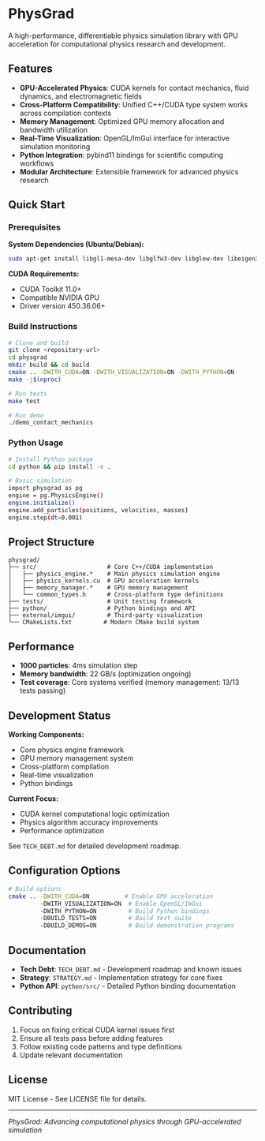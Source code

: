 # PhysGrad

A high-performance, differentiable physics simulation library with GPU acceleration for computational physics research and development.

## Features

- **GPU-Accelerated Physics**: CUDA kernels for contact mechanics, fluid dynamics, and electromagnetic fields
- **Cross-Platform Compatibility**: Unified C++/CUDA type system works across compilation contexts
- **Memory Management**: Optimized GPU memory allocation and bandwidth utilization
- **Real-Time Visualization**: OpenGL/ImGui interface for interactive simulation monitoring
- **Python Integration**: pybind11 bindings for scientific computing workflows
- **Modular Architecture**: Extensible framework for advanced physics research

## Quick Start

### Prerequisites

**System Dependencies (Ubuntu/Debian):**
```bash
sudo apt-get install libgl1-mesa-dev libglfw3-dev libglew-dev libeigen3-dev
```

**CUDA Requirements:**
- CUDA Toolkit 11.0+
- Compatible NVIDIA GPU
- Driver version 450.36.06+

### Build Instructions

```bash
# Clone and build
git clone <repository-url>
cd physgrad
mkdir build && cd build
cmake .. -DWITH_CUDA=ON -DWITH_VISUALIZATION=ON -DWITH_PYTHON=ON
make -j$(nproc)

# Run tests
make test

# Run demo
./demo_contact_mechanics
```

### Python Usage

```bash
# Install Python package
cd python && pip install -e .

# Basic simulation
import physgrad as pg
engine = pg.PhysicsEngine()
engine.initialize()
engine.add_particles(positions, velocities, masses)
engine.step(dt=0.001)
```

## Project Structure

```
physgrad/
├── src/                    # Core C++/CUDA implementation
│   ├── physics_engine.*    # Main physics simulation engine
│   ├── physics_kernels.cu  # GPU acceleration kernels
│   ├── memory_manager.*    # GPU memory management
│   └── common_types.h      # Cross-platform type definitions
├── tests/                  # Unit testing framework
├── python/                 # Python bindings and API
├── external/imgui/         # Third-party visualization
└── CMakeLists.txt         # Modern CMake build system
```

## Performance

- **1000 particles**: 4ms simulation step
- **Memory bandwidth**: 22 GB/s (optimization ongoing)
- **Test coverage**: Core systems verified (memory management: 13/13 tests passing)

## Development Status

**Working Components:**
- Core physics engine framework
- GPU memory management system
- Cross-platform compilation
- Real-time visualization
- Python bindings

**Current Focus:**
- CUDA kernel computational logic optimization
- Physics algorithm accuracy improvements
- Performance optimization

See `TECH_DEBT.md` for detailed development roadmap.

## Configuration Options

```bash
# Build options
cmake .. -DWITH_CUDA=ON          # Enable GPU acceleration
         -DWITH_VISUALIZATION=ON  # Enable OpenGL/ImGui
         -DWITH_PYTHON=ON         # Build Python bindings
         -DBUILD_TESTS=ON         # Build test suite
         -DBUILD_DEMOS=ON         # Build demonstration programs
```

## Documentation

- **Tech Debt**: `TECH_DEBT.md` - Development roadmap and known issues
- **Strategy**: `STRATEGY.md` - Implementation strategy for core fixes
- **Python API**: `python/src/` - Detailed Python binding documentation

## Contributing

1. Focus on fixing critical CUDA kernel issues first
2. Ensure all tests pass before adding features
3. Follow existing code patterns and type definitions
4. Update relevant documentation

## License

MIT License - See LICENSE file for details.

---
*PhysGrad: Advancing computational physics through GPU-accelerated simulation*
